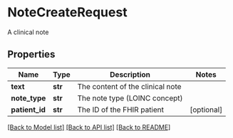 # NoteCreateRequest

A clinical note
## Properties
Name | Type | Description | Notes
------------ | ------------- | ------------- | -------------
**text** | **str** | The content of the clinical note | 
**note_type** | **str** | The note type (LOINC concept) | 
**patient_id** | **str** | The ID of the FHIR patient | [optional] 

[[Back to Model list]](../README.md#documentation-for-models) [[Back to API list]](../README.md#documentation-for-api-endpoints) [[Back to README]](../README.md)


